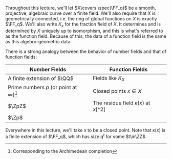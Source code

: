Throughout this lecture, we'll let $X\covers \spec(\FF_q)$ be a smooth, projective, algebraic curve over a finite field. We'll also require that $X$ is geometrically connected, i.e. the ring of global functions on $X$ is exactly $\FF_q$. We'll also write $K_x$ for the fraction field of $X$. It determines and is determined by $X$ uniquely up to isomorphism, and this is what's referred to as the function field. Because of this, the data of a function field is the same as this algebro-geometric data.

There is a strong analogy between the behavior of number fields and that of function fields:

|Number Fields   | Function Fields  |
|---|---|
| A finite extension of $\QQ$  | Fields like $K_X$   |
|Prime numbers $p$ (or point at $\infty$)[^1] | Closed points $x\in X$ |
| $\ZpZ$ | The residue field $\kappa(x)$ at $x$[^2] |
| $\Zp$


Everywhere in this lecture, we'll take $x$ to be a closed point. Note that $\kappa(x)$ is a finite extension of $\FF_q$, which has size $q^t$ for some $t\in\ZZ$.

[^1]: Corresponding to the Archimedean completion